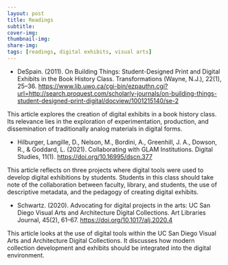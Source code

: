 ```yaml
---
layout: post
title: Readings
subtitle: 
cover-img: 
thumbnail-img: 
share-img: 
tags: [readings, digital exhibits, visual arts]
---
```


* DeSpain. (2011). On Building Things: Student-Designed Print and Digital Exhibits in the Book History Class. Transformations (Wayne, N.J.), 22(1), 25–36. https://www.lib.uwo.ca/cgi-bin/ezpauthn.cgi?url=http://search.proquest.com/scholarly-journals/on-building-things-student-designed-print-digital/docview/1001215140/se-2 

This article explores the creation of digital exhibits in a book history class. Its relevance lies in the exploration of experimentation, production, and dissemination of traditionally analog materials in digital forms. 

* Hilburger, Langille, D., Nelson, M., Bordini, A., Greenhill, J. A., Dowson, R., & Goddard, L. (2021). Collaborating with GLAM Institutions. Digital Studies, 11(1). https://doi.org/10.16995/dscn.377 

This article reflects on three projects where digital tools were used to develop digital exhibitions by students. Students in this class should take note of the collaboration between faculty, library, and students, the use of descriptive metadata, and the pedagogy of creating digital exhibits. 

* Schwartz. (2020). Advocating for digital projects in the arts: UC San Diego Visual Arts and Architecture Digital Collections. Art Libraries Journal, 45(2), 61–67. https://doi.org/10.1017/alj.2020.4

This article looks at the use of digital tools within the UC San Diego Visual Arts and Architecture Digital Collections. It discusses how modern collection development and exhibits should be integrated into the digital environment. 
